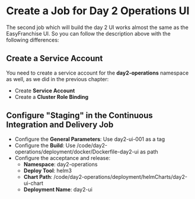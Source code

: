 # Create a Job for Day 2 Operations UI

The second job which will build the day 2 UI works almost the same as the EasyFranchise UI. So you can follow the description above with the following differences:

## Create a Service Account

You need to create a service account for the **day2-operations** namespace as well, as we did in the previous chapter:

* Create **Service Account**
* Create a **Cluster Role Binding**

## Configure "Staging" in the Continuous Integration and Delivery Job

* Configure the **General Parameters**: Use day2-ui-001 as a tag
* Configure the **Build**: Use /code/day2-operations/deployment/docker/Dockerfile-day2-ui as path
* Configure the acceptance and release:
  * **Namespace**: day2-operations
  * **Deploy Tool**: helm3
  * **Chart Path**: /code/day2-operations/deployment/helmCharts/day2-ui-chart
  * **Deployment Name**: day2-ui
